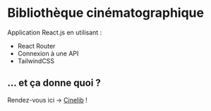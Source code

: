 # Bibliothèque cinématographique

Application React.js en utilisant :
- React Router
- Connexion à une API
- TailwindCSS

## ... et ça donne quoi ?

Rendez-vous ici -> [Cinelib](https://gitdrinou-cinelib.netlify.app/) !

